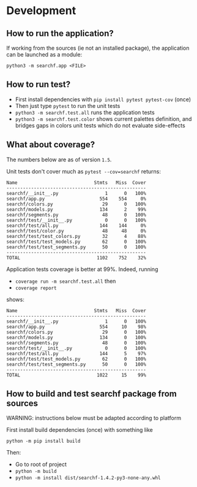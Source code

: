 # Development

## How to run the application?

If working from the sources (ie not an installed package), the application can be launched as a module:

`python3 -m searchf.app <FILE>`

## How to run test?

- First install dependencies with `pip install pytest pytest-cov` (once)
- Then just type `pytest` to run the unit tests
- `python3 -m searchf.test.all` runs the application tests
- `python3 -m searchf.test.color` shows current palettes definition, and bridges gaps in colors unit tests which do not evaluate side-effects

## What about coverage?

The numbers below are as of version `1.5`.

Unit tests don't cover much as `pytest --cov=searchf` returns:

```
Name                            Stmts   Miss  Cover
---------------------------------------------------
searchf/__init__.py                 1      0   100%
searchf/app.py                    554    554     0%
searchf/colors.py                  29      0   100%
searchf/models.py                 134      2    99%
searchf/segments.py                48      0   100%
searchf/test/__init__.py            0      0   100%
searchf/test/all.py               144    144     0%
searchf/test/color.py              48     48     0%
searchf/test/test_colors.py        32      4    88%
searchf/test/test_models.py        62      0   100%
searchf/test/test_segments.py      50      0   100%
---------------------------------------------------
TOTAL                            1102    752    32%
```

Application tests coverage is better at 99%. Indeed, running
- `coverage run -m searchf.test.all` then
- `coverage report`

shows:

```
Name                            Stmts   Miss  Cover
---------------------------------------------------
searchf/__init__.py                 1      0   100%
searchf/app.py                    554     10    98%
searchf/colors.py                  29      0   100%
searchf/models.py                 134      0   100%
searchf/segments.py                48      0   100%
searchf/test/__init__.py            0      0   100%
searchf/test/all.py               144      5    97%
searchf/test/test_models.py        62      0   100%
searchf/test/test_segments.py      50      0   100%
---------------------------------------------------
TOTAL                            1022     15    99%
```

## How to build and test searchf package from sources

WARNING: instructions below must be adapted according to platform

First install build dependencies (once) with something like

`python -m pip install build`

Then:

- Go to root of project
- `python -m build`
- `python -m install dist/searchf-1.4.2-py3-none-any.whl`
